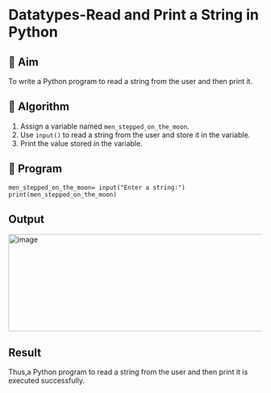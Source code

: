 # Datatypes-Read and Print a String in Python

## 🎯 Aim
To write a Python program to read a string from the user and then print it.

## 🧠 Algorithm
1. Assign a variable named `men_stepped_on_the_moon`.
2. Use `input()` to read a string from the user and store it in the variable.
3. Print the value stored in the variable.

## 🧾 Program
```
men_stepped_on_the_moon= input("Enter a string:")
print(men_stepped_on_the_moon)

```
## Output

<img width="640" height="192" alt="image" src="https://github.com/user-attachments/assets/aa9657fb-a789-4b6d-b030-88967211ab1d" />


## Result
Thus,a Python program to read a string from the user and then print it is executed successfully.
